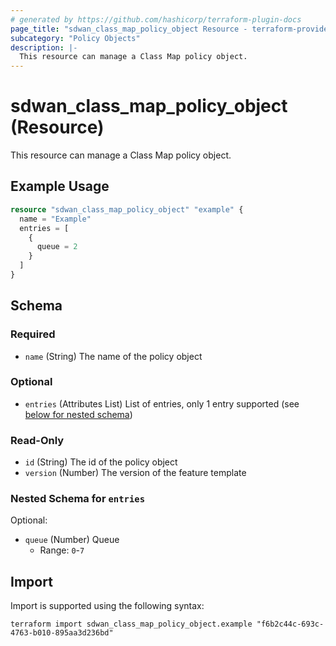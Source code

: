 ```yaml
---
# generated by https://github.com/hashicorp/terraform-plugin-docs
page_title: "sdwan_class_map_policy_object Resource - terraform-provider-sdwan"
subcategory: "Policy Objects"
description: |-
  This resource can manage a Class Map policy object.
---
```


# sdwan_class_map_policy_object (Resource)

This resource can manage a Class Map policy object.

## Example Usage

```terraform
resource "sdwan_class_map_policy_object" "example" {
  name = "Example"
  entries = [
    {
      queue = 2
    }
  ]
}
```

<!-- schema generated by tfplugindocs -->
## Schema

### Required

- `name` (String) The name of the policy object

### Optional

- `entries` (Attributes List) List of entries, only 1 entry supported (see [below for nested schema](#nestedatt--entries))

### Read-Only

- `id` (String) The id of the policy object
- `version` (Number) The version of the feature template

<a id="nestedatt--entries"></a>
### Nested Schema for `entries`

Optional:

- `queue` (Number) Queue
  - Range: `0`-`7`

## Import

Import is supported using the following syntax:

```shell
terraform import sdwan_class_map_policy_object.example "f6b2c44c-693c-4763-b010-895aa3d236bd"
```
